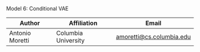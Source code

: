 Model 6: Conditional VAE

| Author     | Affiliation         | Email               |
| ---------- | ------------------- | ------------------- |
| Antonio Moretti | Columbia University | amoretti@cs.columbia.edu |
